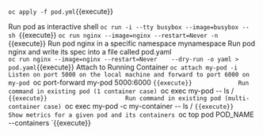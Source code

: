 




`oc apply -f pod.yml`{{execute}}


  Run pod as interactive shell
`oc run -i --tty busybox --image=busybox -- sh `{{execute}}
`oc run nginx --image=nginx --restart=Never -n `{{execute}}
 Run pod nginx in a specific namespace mynamespace 
 Run pod nginx and write its spec into a file called pod.yaml                                        
`oc run nginx --image=nginx --restart=Never    --dry-run -o yaml > pod.yaml`{{execute}}
  Attach to Running Container
`oc attach my-pod -i                           
 Listen on port 5000 on the local machine and forward to port 6000 on my-pod
`oc port-forward my-pod 5000:6000   `{{execute}}            
 Run command in existing pod (1 container case)
`oc exec my-pod -- ls / `{{execute}}                     
 Run command in existing pod (multi-container case)
`oc exec my-pod -c my-container -- ls /    `{{execute}}     
 Show metrics for a given pod and its containers
`oc top pod POD_NAME --containers   `{{execute}}            

